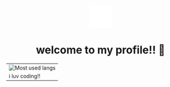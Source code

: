 <div align="center">
  <img src="ASSETS/github.svg" alt="github" height="61px">
</div>

<div align="center">

  # welcome to my profile!! 👋
  
</div>


  <table>
    <tbody>
      <tr>
        <td>
          <img src="https://github-readme-stats.vercel.app/api/top-langs/?username=avaalef&layout=compact&hide_border=true&bg_color=1e1e2f&title_color=8be9fd&text_color=f8f8f2&icon_color=ff79c6&border_radius=12&card_width=350&card_height=400" alt="Most used langs">
        </td>
      </tr>
      <tr>
        <td>
          i luv coding!!
        </td>
      </tr>
    </tbody>
  </table>
